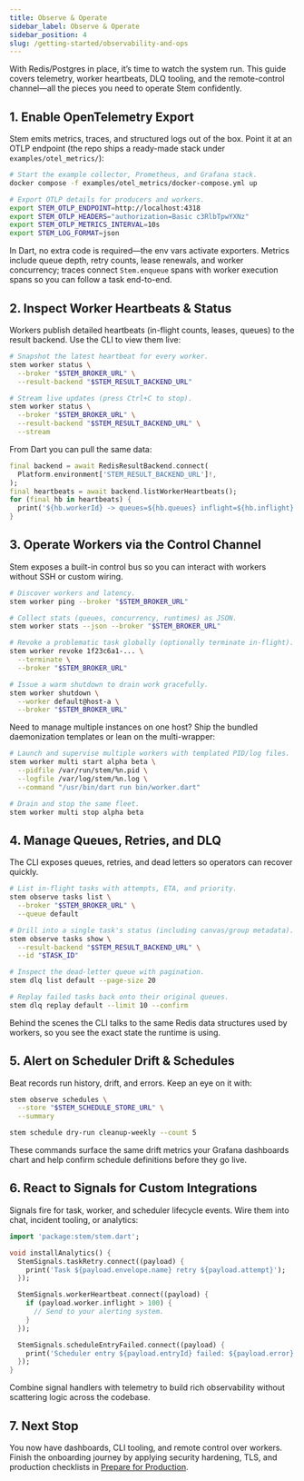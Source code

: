 ```yaml
---
title: Observe & Operate
sidebar_label: Observe & Operate
sidebar_position: 4
slug: /getting-started/observability-and-ops
---
```


With Redis/Postgres in place, it’s time to watch the system run. This guide
covers telemetry, worker heartbeats, DLQ tooling, and the remote-control
channel—all the pieces you need to operate Stem confidently.

## 1. Enable OpenTelemetry Export

Stem emits metrics, traces, and structured logs out of the box. Point it at an
OTLP endpoint (the repo ships a ready-made stack under `examples/otel_metrics/`):

```bash
# Start the example collector, Prometheus, and Grafana stack.
docker compose -f examples/otel_metrics/docker-compose.yml up

# Export OTLP details for producers and workers.
export STEM_OTLP_ENDPOINT=http://localhost:4318
export STEM_OTLP_HEADERS="authorization=Basic c3RlbTpwYXNz"
export STEM_OTLP_METRICS_INTERVAL=10s
export STEM_LOG_FORMAT=json
```

In Dart, no extra code is required—the env vars activate exporters. Metrics
include queue depth, retry counts, lease renewals, and worker concurrency;
traces connect `Stem.enqueue` spans with worker execution spans so you can
follow a task end-to-end.

## 2. Inspect Worker Heartbeats & Status

Workers publish detailed heartbeats (in-flight counts, leases, queues) to the
result backend. Use the CLI to view them live:

```bash
# Snapshot the latest heartbeat for every worker.
stem worker status \
  --broker "$STEM_BROKER_URL" \
  --result-backend "$STEM_RESULT_BACKEND_URL"

# Stream live updates (press Ctrl+C to stop).
stem worker status \
  --broker "$STEM_BROKER_URL" \
  --result-backend "$STEM_RESULT_BACKEND_URL" \
  --stream
```

From Dart you can pull the same data:

```dart
final backend = await RedisResultBackend.connect(
  Platform.environment['STEM_RESULT_BACKEND_URL']!,
);
final heartbeats = await backend.listWorkerHeartbeats();
for (final hb in heartbeats) {
  print('${hb.workerId} -> queues=${hb.queues} inflight=${hb.inflight}');
}
```

## 3. Operate Workers via the Control Channel

Stem exposes a built-in control bus so you can interact with workers without
SSH or custom wiring.

```bash
# Discover workers and latency.
stem worker ping --broker "$STEM_BROKER_URL"

# Collect stats (queues, concurrency, runtimes) as JSON.
stem worker stats --json --broker "$STEM_BROKER_URL"

# Revoke a problematic task globally (optionally terminate in-flight).
stem worker revoke 1f23c6a1-... \
  --terminate \
  --broker "$STEM_BROKER_URL"

# Issue a warm shutdown to drain work gracefully.
stem worker shutdown \
  --worker default@host-a \
  --broker "$STEM_BROKER_URL"
```

Need to manage multiple instances on one host? Ship the bundled daemonization
templates or lean on the multi-wrapper:

```bash
# Launch and supervise multiple workers with templated PID/log files.
stem worker multi start alpha beta \
  --pidfile /var/run/stem/%n.pid \
  --logfile /var/log/stem/%n.log \
  --command "/usr/bin/dart run bin/worker.dart"

# Drain and stop the same fleet.
stem worker multi stop alpha beta
```

## 4. Manage Queues, Retries, and DLQ

The CLI exposes queues, retries, and dead letters so operators can recover
quickly.

```bash
# List in-flight tasks with attempts, ETA, and priority.
stem observe tasks list \
  --broker "$STEM_BROKER_URL" \
  --queue default

# Drill into a single task's status (including canvas/group metadata).
stem observe tasks show \
  --result-backend "$STEM_RESULT_BACKEND_URL" \
  --id "$TASK_ID"

# Inspect the dead-letter queue with pagination.
stem dlq list default --page-size 20

# Replay failed tasks back onto their original queues.
stem dlq replay default --limit 10 --confirm
```

Behind the scenes the CLI talks to the same Redis data structures used by
workers, so you see the exact state the runtime is using.

## 5. Alert on Scheduler Drift & Schedules

Beat records run history, drift, and errors. Keep an eye on it with:

```bash
stem observe schedules \
  --store "$STEM_SCHEDULE_STORE_URL" \
  --summary

stem schedule dry-run cleanup-weekly --count 5
```

These commands surface the same drift metrics your Grafana dashboards chart and
help confirm schedule definitions before they go live.

## 6. React to Signals for Custom Integrations

Signals fire for task, worker, and scheduler lifecycle events. Wire them into
chat, incident tooling, or analytics:

```dart title="lib/analytics.dart"
import 'package:stem/stem.dart';

void installAnalytics() {
  StemSignals.taskRetry.connect((payload) {
    print('Task ${payload.envelope.name} retry ${payload.attempt}');
  });

  StemSignals.workerHeartbeat.connect((payload) {
    if (payload.worker.inflight > 100) {
      // Send to your alerting system.
    }
  });

  StemSignals.scheduleEntryFailed.connect((payload) {
    print('Scheduler entry ${payload.entryId} failed: ${payload.error}');
  });
}
```

Combine signal handlers with telemetry to build rich observability without
scattering logic across the codebase.

## 7. Next Stop

You now have dashboards, CLI tooling, and remote control over workers. Finish
the onboarding journey by applying security hardening, TLS, and production
checklists in [Prepare for Production](./production-checklist.md).
